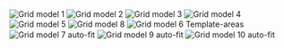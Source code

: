 <img align="center" src="https://i.imgur.com/ySWJDi9.png" alt="Grid model 1">
<img align="center" src="https://i.imgur.com/lGRClDY.png" alt="Grid model 2">
<img align="center" src="https://i.imgur.com/dFSD7am.png" alt="Grid model 3">
<img align="center" src="https://i.imgur.com/JEdt7ds.png" alt="Grid model 4">
<img align="center" src="https://i.imgur.com/cS06L8j.png" alt="Grid model 5">
<img align="center" src="https://i.imgur.com/9Xktby5.png" alt="Grid model 8">
<img align="center" src="https://i.imgur.com/yoEyxTq.png" alt="Grid model 6 Template-areas">
<img align="center" src="https://i.imgur.com/N2uelsi.png" alt="Grid model 7 auto-fit">
<img align="center" src="https://i.imgur.com/bZ8EEsI.png" alt="Grid model 9 auto-fit">
<img align="center" src="https://i.imgur.com/nmA95fx.png" alt="Grid model 10 auto-fit">

